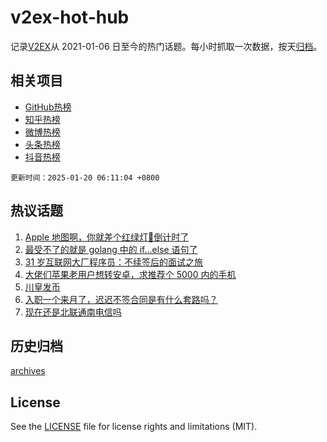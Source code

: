 # v2ex-hot-hub

 记录[V2EX](https://www.v2ex.com/)从 2021-01-06 日至今的热门话题。每小时抓取一次数据，按天[归档](archives)。
 
 ## 相关项目

- [GitHub热榜](https://github.com/lonnyzhang423/github-hot-hub)
- [知乎热榜](https://github.com/lonnyzhang423/zhihu-hot-hub)
- [微博热榜](https://github.com/lonnyzhang423/weibo-hot-hub)
- [头条热榜](https://github.com/lonnyzhang423/toutiao-hot-hub)
- [抖音热榜](https://github.com/lonnyzhang423/douyin-hot-hub)


 `更新时间：2025-01-20 06:11:04 +0800`

## 热议话题

1. [Apple 地图啊，你就差个红绿灯🚥倒计时了](https://www.v2ex.com/t/1106202)
1. [最受不了的就是 golang 中的 if...else 语句了](https://www.v2ex.com/t/1106223)
1. [31 岁互联网大厂程序员：不续签后的面试之旅](https://www.v2ex.com/t/1106214)
1. [大佬们苹果老用户想转安卓，求推荐个 5000 内的手机](https://www.v2ex.com/t/1106195)
1. [川皇发币](https://www.v2ex.com/t/1106179)
1. [入职一个来月了，迟迟不签合同是有什么套路吗？](https://www.v2ex.com/t/1106192)
1. [现在还是北联通南电信吗](https://www.v2ex.com/t/1106258)

## 历史归档

[archives](archives)

## License

See the [LICENSE](LICENSE) file for license rights and limitations (MIT).
